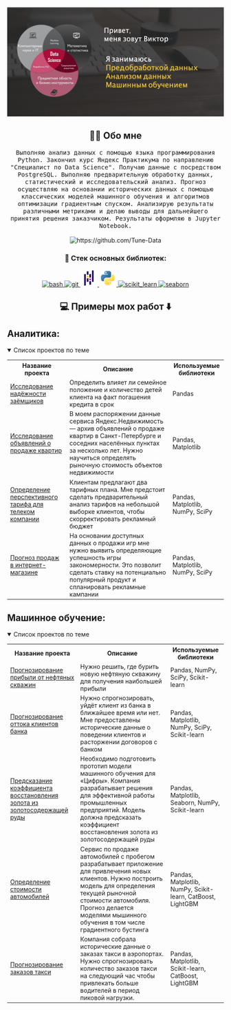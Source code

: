 <div align="center">
  <img src="https://github.com/Tune-Data/Tune-Data/blob/main/images/header.png" alt="header"/>
</div> 

<h2 align="center"> 👨‍💻 Обо мне</h2>
<p align="center">
  <samp>Выполняю анализ данных с помощью языка программирования Python. Закончил курс Яндекс Практикума по направлению "Специалист по Data Science".
  Получаю данные с посредством PostgreSQL. Выполняю предварительную обработку данных, статистический и исследовательский анализ. Прогноз осуществляю на основании исторических данных с помощью классических моделей машинного обучения и алгоритмов оптимизации градиентным спуском. Анализирую результаты различными метриками и делаю выводы для дальнейшего принятия решения заказчиком. Результаты оформляю в Jupyter Notebook.
  </samp>
  <br> <br>
  <img src="https://komarev.com/ghpvc/?username=Tune-Data" alt="https://github.com/Tune-Data" />
</p>

<h3 align="center">  🔭 Стек основных библиотек:</h3>
<p align="center"><a href="https://www.gnu.org/software/bash/" target="_blank" rel="noreferrer"> <img src="https://www.vectorlogo.zone/logos/gnu_bash/gnu_bash-icon.svg" alt="bash" width="40" height="40"/> </a> <a href="https://git-scm.com/" target="_blank" rel="noreferrer"> <img src="https://www.vectorlogo.zone/logos/git-scm/git-scm-icon.svg" alt="git" width="40" height="40"/> </a> <a href="https://pandas.pydata.org/" target="_blank" rel="noreferrer"> <img src="https://raw.githubusercontent.com/devicons/devicon/2ae2a900d2f041da66e950e4d48052658d850630/icons/pandas/pandas-original.svg" alt="pandas" width="40" height="40"/> </a> <a href="https://www.python.org" target="_blank" rel="noreferrer"> <img src="https://raw.githubusercontent.com/devicons/devicon/master/icons/python/python-original.svg" alt="python" width="40" height="40"/> </a> <a href="https://scikit-learn.org/" target="_blank" rel="noreferrer"> <img src="https://upload.wikimedia.org/wikipedia/commons/0/05/Scikit_learn_logo_small.svg" alt="scikit_learn" width="40" height="40"/> </a> <a href="https://seaborn.pydata.org/" target="_blank" rel="noreferrer"> <img src="https://seaborn.pydata.org/_images/logo-mark-lightbg.svg" alt="seaborn" width="40" height="40"/> </a> </p>

<h2  align="center">💻 Примеры мох работ ⬇️ </h2>

## Аналитика:
<details open>
  <summary>Список проектов по теме</summary>
<table>
<tr>
  <th>Название проекта</th>
  <th>Описание</th>
  <th>Используемые библиотеки</th>
</tr> 

  
<tr>
  <td><a href = "https://github.com/Tune-Data/practicum_project/blob/main/credit.ipynb">Исследование надёжности заёмщиков</a></td>
  <td>Определить влияет ли семейное положение и количество детей клиента на факт погашения кредита в срок</td>
  <td>Pandas</td>
</tr>
  
<tr>
  <td><a href = "https://github.com/Tune-Data/practicum_project/blob/main/houses.ipynb">Исследование объявлений о продаже квартир</a></td>
  <td>В моем распоряжении данные сервиса Яндекс.Недвижимость — архив объявлений о продаже квартир в Санкт-Петербурге и соседних населённых пунктах за несколько лет. Нужно научиться определять рыночную стоимость объектов недвижимости</td>
  <td>Pandas, Matplotlib</td>
</tr>

<tr>
  <td><a href = "https://github.com/Tune-Data/practicum_project/blob/main/tariff.ipynb">Определение перспективного тарифа для телеком компании</a></td>
  <td>Клиентам предлагают два тарифных плана. Мне предстоит сделать предварительный анализ тарифов на небольшой выборке клиентов, чтобы скорректировать рекламный бюджет</td>
  <td>Pandas, Matplotlib, NumPy, SciPy</td>
</tr>

<tr>
  <td><a href = "https://github.com/Tune-Data/practicum_project/blob/main/game.ipynb">Прогноз продаж в интернет-магазине</a></td>
  <td>На основании доступных данных о продажи игр мне нужно выявить определяющие успешность игры закономерности. Это позволит сделать ставку на потенциально популярный продукт и спланировать рекламные кампании</td>
  <td>Pandas, Matplotlib, NumPy, SciPy</td>
</tr>

</table>
</details>
  
## Машинное обучение:
<details open>
  <summary>Список проектов по теме</summary>
<table>
<tr>
  <th>Название проекта</th>
  <th>Описание</th>
  <th>Используемые библиотеки</th>
</tr> 
  
<tr>
  <td><a href = "https://github.com/Tune-Data/practicum_project/blob/main/find_location_for_well.ipynb">Прогнозирование прибыли от нефтяных скважин</a></td>
  <td>Нужно решить, где бурить новую нефтяную скважину для получения наибольшей прибыли</td>
  <td>Pandas, NumPy, SciPy, Scikit-learn</td>
</tr>
  
<tr>
  <td><a href = "https://github.com/Tune-Data/practicum_project/blob/main/lost_clients.ipynb">Прогнозирование оттока клиентов банка</a></td>
  <td>Нужно спрогнозировать, уйдёт клиент из банка в ближайшее время или нет. Мне предоставлены исторические данные о поведении клиентов и расторжении договоров с банком</td>
  <td>Pandas, Matplotlib, NumPy, SciPy, Scikit-learn</td>
</tr>

<tr>
  <td><a href = "https://github.com/Tune-Data/practicum_project/blob/main/gold.ipynb">Предсказание коэффициента восстановления золота из золотосодержащей руды</a></td>
  <td>Необходимо подготовить прототип модели машинного обучения для «Цифры». Компания разрабатывает решения для эффективной работы промышленных предприятий. Модель должна предсказать коэффициент восстановления золота из золотосодержащей руды</td>
  <td>Pandas, Matplotlib, Seaborn, NumPy, Scikit-learn</td>
</tr>
  
  <td><a href = "https://github.com/Tune-Data/practicum_project/blob/main/verified_numerical_methods.ipynb">Определение стоимости автомобилей</a></td>
  <td>Сервис по продаже автомобилей с пробегом разрабатывает приложение для привлечения новых клиентов. Нужно построить модель для определения текущей рыночной стоимости автомобиля. Прогноз делается моделями мышинного обучения в том числе градиентного бустинга</td>
  <td>Pandas, Matplotlib, NumPy, Scikit-learn, CatBoost, LightGBM</td>
</tr>

  <td><a href = "https://github.com/Tune-Data/practicum_project/blob/main/taxi.ipynb">Прогнозирование заказов такси</a></td>
  <td>Компания собрала исторические данные о заказах такси в аэропортах. Нужно спрогнозировать количество заказов такси на следующий час чтобы привлекать больше водителей в период пиковой нагрузки.</td>
  <td>Pandas, Matplotlib, Scikit-learn, CatBoost, LightGBM</td>
</tr>
